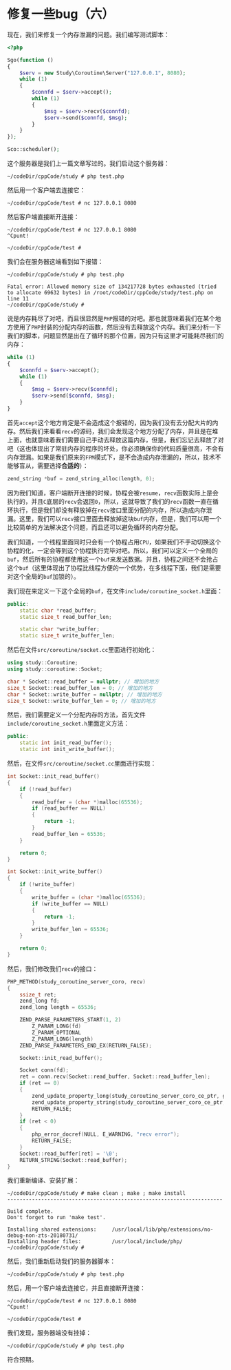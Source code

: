 # 修复一些bug（六）

现在，我们来修复一个内存泄漏的问题。我们编写测试脚本：

```php
<?php

Sgo(function ()
{
    $serv = new Study\Coroutine\Server("127.0.0.1", 8080);
    while (1)
    {
        $connfd = $serv->accept();
        while (1)
        {
            $msg = $serv->recv($connfd);
            $serv->send($connfd, $msg);
        }
    }
});

Sco::scheduler();
```

这个服务器是我们上一篇文章写过的。我们启动这个服务器：

```shell
~/codeDir/cppCode/study # php test.php

```

然后用一个客户端去连接它：

```shell
~/codeDir/cppCode/test # nc 127.0.0.1 8080

```

然后客户端直接断开连接：

```shell
~/codeDir/cppCode/test # nc 127.0.0.1 8080
^Cpunt!

~/codeDir/cppCode/test #
```

我们会在服务器这端看到如下报错：

```shell
~/codeDir/cppCode/study # php test.php

Fatal error: Allowed memory size of 134217728 bytes exhausted (tried to allocate 69632 bytes) in /root/codeDir/cppCode/study/test.php on line 11
~/codeDir/cppCode/study #
```

说是内存耗尽了对吧，而且很显然是`PHP`报错的对吧。那也就意味着我们在某个地方使用了`PHP`封装的分配内存的函数，然后没有去释放这个内存。我们来分析一下我们的脚本，问题显然是出在了循环的那个位置，因为只有这里才可能耗尽我们的内存：

```php
while (1)
{
    $connfd = $serv->accept();
    while (1)
    {
        $msg = $serv->recv($connfd);
        $serv->send($connfd, $msg);
    }
}
```

首先`accept`这个地方肯定是不会造成这个报错的，因为我们没有去分配大片的内存。然后我们来看看`recv`的源码，我们会发现这个地方分配了内存，并且是在堆上面，也就意味着我们需要自己手动去释放这篇内存，但是，我们忘记去释放了对吧（这也体现出了常驻内存的程序的坏处，你必须确保你的代码质量很高，不会有内存泄漏。如果是我们原来的`FPM`模式下，是不会造成内存泄漏的，所以，技术不能够盲从，需要选择**合适的**）：

```cpp
zend_string *buf = zend_string_alloc(length, 0);
```

因为我们知道，客户端断开连接的时候，协程会被`resume`，`recv`函数实际上是会执行的，并且`C`底层的`recv`会返回`0`，所以，这就导致了我们的`recv`函数一直在循环执行，但是我们却没有释放掉在`recv`接口里面分配的内存，所以造成内存泄漏。这里，我们可以`recv`接口里面去释放掉这块`buf`内存，但是，我们可以用一个比较简单的方法解决这个问题，而且还可以避免循环的内存分配。

我们知道，一个线程里面同时只会有一个协程占用`CPU`，如果我们不手动切换这个协程的化，一定会等到这个协程执行完毕对吧。所以，我们可以定义一个全局的`buf`，然后所有的协程都使用这一个`buf`来发送数据。并且，协程之间还不会抢占这个`buf`（这里体现出了协程比线程方便的一个优势，在多线程下面，我们是需要对这个全局的`buf`加锁的）。

我们现在来定义一下这个全局的`buf`，在文件`include/coroutine_socket.h`里面：

```cpp
public:
    static char *read_buffer;
    static size_t read_buffer_len;

    static char *write_buffer;
    static size_t write_buffer_len;
```

然后在文件`src/coroutine/socket.cc`里面进行初始化：

```cpp
using study::Coroutine;
using study::coroutine::Socket;

char * Socket::read_buffer = nullptr; // 增加的地方
size_t Socket::read_buffer_len = 0; // 增加的地方
char * Socket::write_buffer = nullptr; // 增加的地方
size_t Socket::write_buffer_len = 0; // 增加的地方
```

然后，我们需要定义一个分配内存的方法，首先文件`include/coroutine_socket.h`里面定义方法：

```cpp
public:
    static int init_read_buffer();
    static int init_write_buffer();
```

然后，在文件`src/coroutine/socket.cc`里面进行实现：

```cpp
int Socket::init_read_buffer()
{
    if (!read_buffer)
    {
        read_buffer = (char *)malloc(65536);
        if (read_buffer == NULL)
        {
            return -1;
        }
        read_buffer_len = 65536;
    }

    return 0;
}

int Socket::init_write_buffer()
{
    if (!write_buffer)
    {
        write_buffer = (char *)malloc(65536);
        if (write_buffer == NULL)
        {
            return -1;
        }
        write_buffer_len = 65536;
    }

    return 0;
}
```

然后，我们修改我们`recv`的接口：

```cpp
PHP_METHOD(study_coroutine_server_coro, recv)
{
    ssize_t ret;
    zend_long fd;
    zend_long length = 65536;

    ZEND_PARSE_PARAMETERS_START(1, 2)
        Z_PARAM_LONG(fd)
        Z_PARAM_OPTIONAL
        Z_PARAM_LONG(length)
    ZEND_PARSE_PARAMETERS_END_EX(RETURN_FALSE);

    Socket::init_read_buffer();

    Socket conn(fd);
    ret = conn.recv(Socket::read_buffer, Socket::read_buffer_len);
    if (ret == 0)
    {
        zend_update_property_long(study_coroutine_server_coro_ce_ptr, getThis(), ZEND_STRL("errCode"), ST_ERROR_SESSION_CLOSED_BY_CLIENT);
        zend_update_property_string(study_coroutine_server_coro_ce_ptr, getThis(), ZEND_STRL("errMsg"), st_strerror(ST_ERROR_SESSION_CLOSED_BY_CLIENT));
        RETURN_FALSE;
    }
    if (ret < 0)
    {
        php_error_docref(NULL, E_WARNING, "recv error");
        RETURN_FALSE;
    }
    Socket::read_buffer[ret] = '\0';
    RETURN_STRING(Socket::read_buffer);
}
```

我们重新编译、安装扩展：

```shell
~/codeDir/cppCode/study # make clean ; make ; make install
----------------------------------------------------------------------

Build complete.
Don't forget to run 'make test'.

Installing shared extensions:     /usr/local/lib/php/extensions/no-debug-non-zts-20180731/
Installing header files:          /usr/local/include/php/
~/codeDir/cppCode/study #
```

然后，我们重新启动我们的服务器脚本：

```shell
~/codeDir/cppCode/study # php test.php 

```

然后，用一个客户端去连接它，并且直接断开连接：

```shell
~/codeDir/cppCode/test # nc 127.0.0.1 8080
^Cpunt!

~/codeDir/cppCode/test #
```

我们发现，服务器端没有挂掉：

```shell
~/codeDir/cppCode/study # php test.php

```

符合预期。
